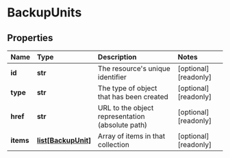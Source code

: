 # BackupUnits

## Properties

| Name | Type | Description | Notes |
| :--- | :--- | :--- | :--- |
| **id** | **str** | The resource's unique identifier | \[optional\] \[readonly\] |
| **type** | **str** | The type of object that has been created | \[optional\] \[readonly\] |
| **href** | **str** | URL to the object representation \(absolute path\) | \[optional\] \[readonly\] |
| **items** | [**list\[BackupUnit\]**](backupunit.md) | Array of items in that collection | \[optional\] \[readonly\] |

